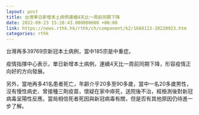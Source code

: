 ```yaml
---
layout: post
title: 台灣單日新增本土病例連續4天比一周前同期下降
date: 2022-09-23 15:28:43.000000000 +08:00
link: https://news.rthk.hk/rthk/ch/component/k2/1668113-20220923.htm
categories: rthk
---
```


台灣再多39769宗新冠本土病例，當中185宗是中重症。

疫情指揮中心表示，單日新增本土病例，連續4天比一周前同期下降，形容疫情正向好的方向發展。

另外，當地再多41名患者死亡，年齡介乎20多至90多歲，當中一名20多歲男性，沒有慢性病史、曾接種三劑疫苗，懷疑在家中瘁死，送院後不治，經檢測後對新冠病毒呈陽性反應。當局相信死者死因與新冠病毒有關，但是否有其他原因仍待進一步了解。
